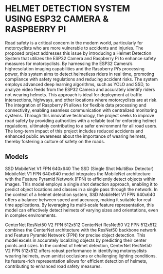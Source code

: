 
# HELMET DETECTION SYSTEM USING ESP32 CAMERA & RASPBERRY PI

Road safety is a critical concern in the modern world, particularly for motorcyclists who are more vulnerable to accidents and injuries. The proposed project addresses this issue by introducing a Helmet Detection System that utilizes the ESP32 Camera and Raspberry Pi to enhance safety measures for motorcyclists. By harnessing the ESP32 Camera’s highresolution imaging capabilities and the Raspberry Pi’s processing power, this system aims to detect helmetless riders in real time, promoting compliance with safety regulations and reducing accident risks. The system employs advanced deep learning algorithms, such as YOLO and SSD, to analyze video feeds from the ESP32 Camera and accurately identify riders not wearing helmets. This approach is ideal for deployment at traffic intersections,
highways, and other locations where motorcyclists are at risk. The integration of Raspberry Pi allows for flexible data processing and connectivity, enabling seamless communication with centralized monitoring systems. Through this innovative technology, the project seeks to improve road safety by providing authorities with a reliable tool for enforcing helmet regulations, ultimately contributing to a safer environment for all road users. The long-term
impact of this project includes reduced accidents and enhanced public awareness about the importance of wearing helmets, thereby fostering a culture of safety on the roads.



## Models

SSD MobileNet V1 FPN 640x640
The SSD (Single Shot MultiBox Detector) MobileNet V1 FPN 640x640 model integrates the MobileNet architecture with the Feature Pyramid Network (FPN) to efficiently detect objects within images. This
model employs a single shot detection approach, enabling it to predict object locations and classes in a single pass through the network. In the context of a helmet detection
system, SSD MobileNet V1 FPN 640x640 offers a balance between speed and accuracy, making it suitable for real-time applications. By leveraging its multi-scale feature representation, this model can effectively detect helmets of varying sizes and orientations, even in complex environments.


CenterNet ResNet50 V2 FPN 512x512
CenterNet ResNet50 V2 FPN 512x512 combines the CenterNet architecture with the ResNet50 backbone network and Feature Pyramid Network (FPN) for precise object detection. This model excels in accurately localizing objects by predicting their center points and sizes. In the context of helmet detection, CenterNet ResNet50 V2 FPN 512x512 offers robust performance in identifying motorcyclists wearing helmets, even amidst occlusions or challenging lighting conditions. Its feature-rich representation allows for efficient detection of helmets, contributing to enhanced road safety measures.
